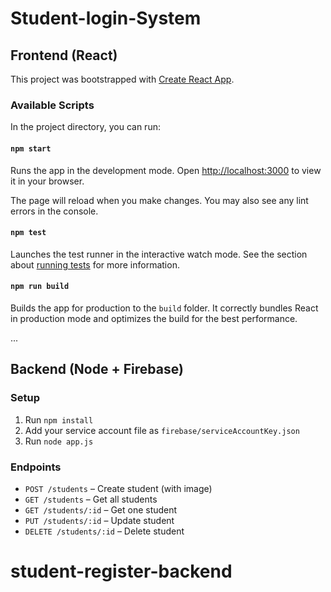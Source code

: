 # Student-login-System

## Frontend (React)

This project was bootstrapped with [Create React App](https://github.com/facebook/create-react-app).

### Available Scripts

In the project directory, you can run:

#### `npm start`

Runs the app in the development mode. Open [http://localhost:3000](http://localhost:3000) to view it in your browser.

The page will reload when you make changes. You may also see any lint errors in the console.

#### `npm test`

Launches the test runner in the interactive watch mode. See the section about [running tests](https://facebook.github.io/create-react-app/docs/running-tests) for more information.

#### `npm run build`

Builds the app for production to the `build` folder. It correctly bundles React in production mode and optimizes the build for the best performance.

...

## Backend (Node + Firebase)

### Setup

1. Run `npm install`
2. Add your service account file as `firebase/serviceAccountKey.json`
3. Run `node app.js`

### Endpoints

- `POST /students` – Create student (with image)
- `GET /students` – Get all students
- `GET /students/:id` – Get one student
- `PUT /students/:id` – Update student
- `DELETE /students/:id` – Delete student

# student-register-backend
